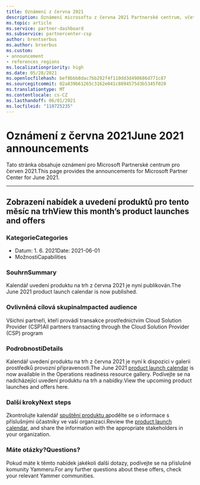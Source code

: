 ```yaml
---
title: Oznámení z června 2021
description: Oznámení microsoftu z června 2021 Partnerské centrum, včetně nových možností, propagačních akcí, nabídek, trhů nebo změn stávajících nabídek.
ms.topic: article
ms.service: partner-dashboard
ms.subservice: partnercenter-csp
author: brentserbus
ms.author: brserbus
ms.custom:
- announcement
- references_regions
ms.localizationpriority: high
ms.date: 05/28/2021
ms.openlocfilehash: bef8bbb8dac7bb292f4f110dd3d498686d771c87
ms.sourcegitcommit: 02a839b61265c3162e041c8894575d3b5345f020
ms.translationtype: MT
ms.contentlocale: cs-CZ
ms.lasthandoff: 06/01/2021
ms.locfileid: "110725235"
---
```

# <a name="june-2021-announcements"></a><span data-ttu-id="a9d6d-103">Oznámení z června 2021</span><span class="sxs-lookup"><span data-stu-id="a9d6d-103">June 2021 announcements</span></span>

<span data-ttu-id="a9d6d-104">Tato stránka obsahuje oznámení pro Microsoft Partnerské centrum pro červen 2021.</span><span class="sxs-lookup"><span data-stu-id="a9d6d-104">This page provides the announcements for Microsoft Partner Center for June 2021.</span></span>

________________
## <a name="view-this-months-product-launches-and-offers"></a><a name="1"></a><span data-ttu-id="a9d6d-105">Zobrazení nabídek a uvedení produktů pro tento měsíc na trh</span><span class="sxs-lookup"><span data-stu-id="a9d6d-105">View this month’s product launches and offers</span></span>

### <a name="categories"></a><span data-ttu-id="a9d6d-106">Kategorie</span><span class="sxs-lookup"><span data-stu-id="a9d6d-106">Categories</span></span>

- <span data-ttu-id="a9d6d-107">Datum: 1. 6. 2021</span><span class="sxs-lookup"><span data-stu-id="a9d6d-107">Date: 2021-06-01</span></span>
- <span data-ttu-id="a9d6d-108">Možnosti</span><span class="sxs-lookup"><span data-stu-id="a9d6d-108">Capabilities</span></span>
 
### <a name="summary"></a><span data-ttu-id="a9d6d-109">Souhrn</span><span class="sxs-lookup"><span data-stu-id="a9d6d-109">Summary</span></span>

<span data-ttu-id="a9d6d-110">Kalendář uvedení produktu na trh z června 2021 je nyní publikován.</span><span class="sxs-lookup"><span data-stu-id="a9d6d-110">The June 2021 product launch calendar is now published.</span></span>

### <a name="impacted-audience"></a><span data-ttu-id="a9d6d-111">Ovlivněná cílová skupina</span><span class="sxs-lookup"><span data-stu-id="a9d6d-111">Impacted audience</span></span>

<span data-ttu-id="a9d6d-112">Všichni partneři, kteří provádí transakce prostřednictvím Cloud Solution Provider (CSP)</span><span class="sxs-lookup"><span data-stu-id="a9d6d-112">All partners transacting through the Cloud Solution Provider (CSP) program</span></span>

### <a name="details"></a><span data-ttu-id="a9d6d-113">Podrobnosti</span><span class="sxs-lookup"><span data-stu-id="a9d6d-113">Details</span></span>

<span data-ttu-id="a9d6d-114">Kalendář uvedení produktu na [](https://partner.microsoft.com/resources/collection/product-launch-calendar-collection#/) trh z června 2021 je nyní k dispozici v galerii prostředků provozní připravenosti.</span><span class="sxs-lookup"><span data-stu-id="a9d6d-114">The June 2021 [product launch calendar](https://partner.microsoft.com/resources/collection/product-launch-calendar-collection#/) is now available in the Operations readiness resource gallery.</span></span> <span data-ttu-id="a9d6d-115">Podívejte se na nadcházející uvedení produktu na trh a nabídky.</span><span class="sxs-lookup"><span data-stu-id="a9d6d-115">View the upcoming product launches and offers here.</span></span>

### <a name="next-steps"></a><span data-ttu-id="a9d6d-116">Další kroky</span><span class="sxs-lookup"><span data-stu-id="a9d6d-116">Next steps</span></span>

<span data-ttu-id="a9d6d-117">Zkontrolujte kalendář [spuštění produktu a](https://partner.microsoft.com/resources/collection/product-launch-calendar-collection#/)podělte se o informace s příslušnými účastníky ve vaší organizaci.</span><span class="sxs-lookup"><span data-stu-id="a9d6d-117">Review the [product launch calendar](https://partner.microsoft.com/resources/collection/product-launch-calendar-collection#/), and share the information with the appropriate stakeholders in your organization.</span></span>  

### <a name="questions"></a><span data-ttu-id="a9d6d-118">Máte otázky?</span><span class="sxs-lookup"><span data-stu-id="a9d6d-118">Questions?</span></span>

<span data-ttu-id="a9d6d-119">Pokud máte k těmto nabídek jakékoli další dotazy, podívejte se na příslušné komunity Yammeru.</span><span class="sxs-lookup"><span data-stu-id="a9d6d-119">For any further questions about these offers, check your relevant Yammer communities.</span></span> 